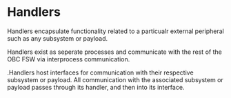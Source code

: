 # Handlers

Handlers encapsulate functionality related to a particualr external peripheral such as any subsystem or payload.

Handlers exist as seperate processes and communicate with the rest of the OBC FSW via interprocess communication.

.Handlers host interfaces for communication with their respective subsystem or payload. All communication with the associated subsystem or payload passes through its handler, and then into its interface.
